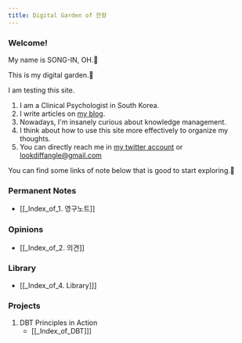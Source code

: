 ```yaml
---
title: Digital Garden of 잔향
---
```


### Welcome!

My name is SONG-IN, OH.🙂

This is my digital garden.🌼

I am testing this site.

1. I am a Clinical Psychologist in South Korea.
2. I write articles on [my blog](https://slowdive14.tistory.com/).
3. Nowadays, I'm insanely curious about knowledge management.
4. I think about how to use this site more effectively to organize my thoughts.
5. You can directly reach me in [my twitter account](https://twitter.com/slowdive15) or lookdiffangle@gmail.com

You can find some links of note below that is good to start exploring.🚀

### Permanent Notes
- [[_Index_of_1. 영구노트]]

### Opinions
- [[_Index_of_2. 의견]]

### Library
- [[_Index_of_4. Library]]]

### Projects
1. DBT Principles in Action
	- [[_Index_of_DBT]]]

